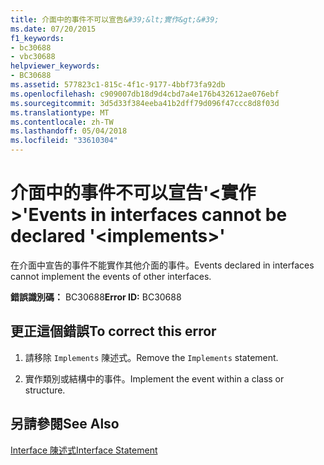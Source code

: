 ```yaml
---
title: 介面中的事件不可以宣告&#39;&lt;實作&gt;&#39;
ms.date: 07/20/2015
f1_keywords:
- bc30688
- vbc30688
helpviewer_keywords:
- BC30688
ms.assetid: 577823c1-815c-4f1c-9177-4bbf73fa92db
ms.openlocfilehash: c909007db18d9d4cbd7a4e176b432612ae076ebf
ms.sourcegitcommit: 3d5d33f384eeba41b2dff79d096f47ccc8d8f03d
ms.translationtype: MT
ms.contentlocale: zh-TW
ms.lasthandoff: 05/04/2018
ms.locfileid: "33610304"
---
```

# <a name="events-in-interfaces-cannot-be-declared-39ltimplementsgt39"></a><span data-ttu-id="168e6-102">介面中的事件不可以宣告&#39;&lt;實作&gt;&#39;</span><span class="sxs-lookup"><span data-stu-id="168e6-102">Events in interfaces cannot be declared &#39;&lt;implements&gt;&#39;</span></span>
<span data-ttu-id="168e6-103">在介面中宣告的事件不能實作其他介面的事件。</span><span class="sxs-lookup"><span data-stu-id="168e6-103">Events declared in interfaces cannot implement the events of other interfaces.</span></span>  
  
 <span data-ttu-id="168e6-104">**錯誤識別碼：** BC30688</span><span class="sxs-lookup"><span data-stu-id="168e6-104">**Error ID:** BC30688</span></span>  
  
## <a name="to-correct-this-error"></a><span data-ttu-id="168e6-105">更正這個錯誤</span><span class="sxs-lookup"><span data-stu-id="168e6-105">To correct this error</span></span>  
  
1.  <span data-ttu-id="168e6-106">請移除 `Implements` 陳述式。</span><span class="sxs-lookup"><span data-stu-id="168e6-106">Remove the `Implements` statement.</span></span>  
  
2.  <span data-ttu-id="168e6-107">實作類別或結構中的事件。</span><span class="sxs-lookup"><span data-stu-id="168e6-107">Implement the event within a class or structure.</span></span>  
  
## <a name="see-also"></a><span data-ttu-id="168e6-108">另請參閱</span><span class="sxs-lookup"><span data-stu-id="168e6-108">See Also</span></span>  
 [<span data-ttu-id="168e6-109">Interface 陳述式</span><span class="sxs-lookup"><span data-stu-id="168e6-109">Interface Statement</span></span>](../../visual-basic/language-reference/statements/interface-statement.md)
